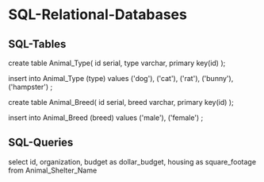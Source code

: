 # SQL-Relational-Databases
## SQL-Tables

create table Animal_Type(
 id serial,
 type varchar,
 primary key(id)
);

insert into Animal_Type (type) values
('dog'),
('cat'),
('rat'),
('bunny'),
('hampster')
;

create table Animal_Breed(
  id serial,
  breed varchar,
  primary key(id)
  );
  
 insert into Animal_Breed (breed) values
 ('male'),
 ('female')
 ;
 


## SQL-Queries 

select id, organization, budget as dollar_budget, housing as square_footage from Animal_Shelter_Name
